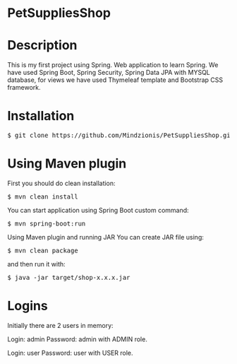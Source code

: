 # PetSuppliesShop
# Description
This is my first project using Spring. Web application to learn Spring. We have used Spring Boot, Spring Security, Spring Data JPA with MYSQL database, for views we have used Thymeleaf template and Bootstrap CSS framework.
# Installation
<pre>$ git clone https://github.com/Mindzionis/PetSuppliesShop.git</pre>
# Using Maven plugin
First you should do clean installation:
<pre>$ mvn clean install</pre>
You can start application using Spring Boot custom command:
<pre>$ mvn spring-boot:run</pre>
Using Maven plugin and running JAR
You can create JAR file using:
<pre>$ mvn clean package</pre>
and then run it with:
<pre>$ java -jar target/shop-x.x.x.jar</pre>
# Logins
Initially there are 2 users in memory:

Login: admin Password: admin with ADMIN role.

Login: user Password: user with USER role.
